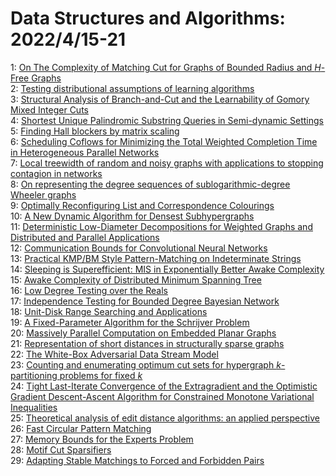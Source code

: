 # Data Structures and Algorithms: 2022/4/15-21  
1: [On The Complexity of Matching Cut for Graphs of Bounded Radius and  $H$-Free Graphs](https://doi.org/10.48550/arXiv.2204.07129)  
2: [Testing distributional assumptions of learning algorithms](https://doi.org/10.48550/arXiv.2204.07196)  
3: [Structural Analysis of Branch-and-Cut and the Learnability of Gomory  Mixed Integer Cuts](https://doi.org/10.48550/arXiv.2204.07312)  
4: [Shortest Unique Palindromic Substring Queries in Semi-dynamic Settings](https://doi.org/10.48550/arXiv.2204.07327)  
5: [Finding Hall blockers by matrix scaling](https://doi.org/10.48550/arXiv.2204.07425)  
6: [Scheduling Coflows for Minimizing the Total Weighted Completion Time in  Heterogeneous Parallel Networks](https://doi.org/10.48550/arXiv.2204.07799)  
7: [Local treewidth of random and noisy graphs with applications to stopping  contagion in networks](https://doi.org/10.48550/arXiv.2204.07827)  
8: [On representing the degree sequences of sublogarithmic-degree Wheeler  graphs](https://doi.org/10.48550/arXiv.2204.07916)  
9: [Optimally Reconfiguring List and Correspondence Colourings](https://doi.org/10.48550/arXiv.2204.07928)  
10: [A New Dynamic Algorithm for Densest Subhypergraphs](https://doi.org/10.48550/arXiv.2204.08106)  
11: [Deterministic Low-Diameter Decompositions for Weighted Graphs and  Distributed and Parallel Applications](https://doi.org/10.48550/arXiv.2204.08254)  
12: [Communication Bounds for Convolutional Neural Networks](https://doi.org/10.48550/arXiv.2204.08279)  
13: [Practical KMP/BM Style Pattern-Matching on Indeterminate Strings](https://doi.org/10.48550/arXiv.2204.08331)  
14: [Sleeping is Superefficient: MIS in Exponentially Better Awake Complexity](https://doi.org/10.48550/arXiv.2204.08359)  
15: [Awake Complexity of Distributed Minimum Spanning Tree](https://doi.org/10.48550/arXiv.2204.08385)  
16: [Low Degree Testing over the Reals](https://doi.org/10.48550/arXiv.2204.08404)  
17: [Independence Testing for Bounded Degree Bayesian Network](https://doi.org/10.48550/arXiv.2204.08690)  
18: [Unit-Disk Range Searching and Applications](https://doi.org/10.48550/arXiv.2204.08992)  
19: [A Fixed-Parameter Algorithm for the Schrijver Problem](https://doi.org/10.48550/arXiv.2204.09009)  
20: [Massively Parallel Computation on Embedded Planar Graphs](https://doi.org/10.48550/arXiv.2204.09035)  
21: [Representation of short distances in structurally sparse graphs](https://doi.org/10.48550/arXiv.2204.09113)  
22: [The White-Box Adversarial Data Stream Model](https://doi.org/10.48550/arXiv.2204.09136)  
23: [Counting and enumerating optimum cut sets for hypergraph  $k$-partitioning problems for fixed $k$](https://doi.org/10.48550/arXiv.2204.09178)  
24: [Tight Last-Iterate Convergence of the Extragradient and the Optimistic  Gradient Descent-Ascent Algorithm for Constrained Monotone Variational  Inequalities](https://doi.org/10.48550/arXiv.2204.09228)  
25: [Theoretical analysis of edit distance algorithms: an applied perspective](https://doi.org/10.48550/arXiv.2204.09535)  
26: [Fast Circular Pattern Matching](https://doi.org/10.48550/arXiv.2204.09562)  
27: [Memory Bounds for the Experts Problem](https://doi.org/10.48550/arXiv.2204.09837)  
28: [Motif Cut Sparsifiers](https://doi.org/10.48550/arXiv.2204.09951)  
29: [Adapting Stable Matchings to Forced and Forbidden Pairs](https://doi.org/10.48550/arXiv.2204.10040)  